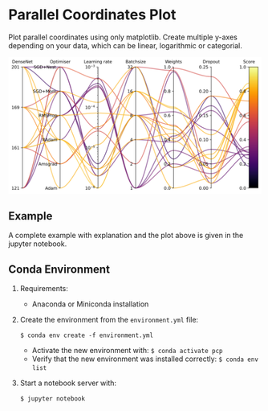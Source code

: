 # Parallel Coordinates Plot
Plot parallel coordinates using only matplotlib. Create multiple y-axes depending on your data, which can be linear, logarithmic or categorial. 

![Parallel Coordinates Plot](example/pcp_plot.svg)

## Example

A complete example with explanation and the plot above is given in the jupyter notebook. 

## Conda Environment

1. Requirements:

   - Anaconda or Miniconda installation

2. Create the environment from the `environment.yml` file: 

   ```shell
   $ conda env create -f environment.yml
   ```

   - Activate the new environment with: `$ conda activate pcp`
   - Verify that the new environment was installed correctly: `$ conda env list`

3. Start a notebook server with:

   ```shell
   $ jupyter notebook
   ```

